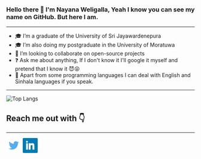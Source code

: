 ### Hello there 👋 I'm Nayana Weligalla, Yeah I know you can see my name on GitHub. But here I am.

---

- 🎓 I’m a graduate of the University of Sri Jayawardenepura
- 🎓 I’m also doing my postgraduate in the University of Moratuwa
- 🤝 I’m looking to collaborate on open-source projects
- ❓ Ask me about anything, If I don't know it I'll google it myself and pretend that I know it 😈😝
- 🧐 Apart from some programming languages I can deal with English and Sinhala languages if you speak.

---

![Top Langs](https://github-readme-stats.vercel.app/api?username=nweligalla&&show_icons=true&title_color=fff&icon_color=blue&text_color=daf7dc&bg_color=151515)

<!-- ![Top Langs](https://github-readme-stats.vercel.app/api/top-langs/?username=nweligalla&layout=compact&bg_color=151515&text_color=daf7dc&) -->

## Reach me out with 👇

---

[<img src="./img/twitter.png" height="40px" width="40px">][twitter]
[<img src="./img/linkedin.png" height="40px" width="40px">][linkedin]

<!-- [<img src="img/facebook.png" class="img-style">][facebook] -->

[twitter]: https://twitter.com/NWeligalla?s=09
[linkedin]: https://www.linkedin.com/in/nayana-weligalla-113349173

<!-- [facebook]: http://www.facebook.com -->

